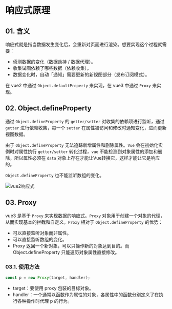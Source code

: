 # 响应式原理

## 01. 含义
响应式就是指当数据发生变化后，会重新对页面进行渲染。想要实现这个过程就需要：
- 侦测数据的变化（数据劫持 / 数据代理）。
- 收集试图依赖了哪些数据（依赖收集）。
- 数据变化时，自动「通知」需要更新的新视图部分（发布订阅模式）。

在 vue2 中通过 `Object.defaultProperty` 来实现，在 vue3 中通过 `Proxy` 来实现。

## 02. Object.defineProperty
通过 `Object.defineProperty` 的 `getter/setter` 对收集的依赖项进行监听，通过 `getter` 进行依赖收集，每一个 `setter` 在属性被访问和修改时通知变化，进而更新视图数据。

由于 `Object.defineProperty` 无法追踪新增属性和删除属性。`Vue` 会在初始化实例时对属性执行 `getter/setter` 转化过程，`vue` 不能检测到对象属性的添加和删除，所以属性必须在 `data` 对象上存在才能让Vue转换它，这样才能让它是响应的。

`Object.defineProperty` 也不能监听数组的变化。


![vue2响应式](https://p1-jj.byteimg.com/tos-cn-i-t2oaga2asx/gold-user-assets/2018/2/8/1617554b425a3431~tplv-t2oaga2asx-watermark.awebp)

## 03. Proxy
vue3 是基于 `Proxy` 来实现数据的响应式。`Proxy` 对象用于创建一个对象的代理，从而实现基本的拦截和自定义。`Proxy` 相对于 `Object.defineProperty` 的优势：
- 可以直接监听对象而非属性。
- 可以直接监听数组的变化。
- Proxy 返回一个新对象，可以只操作新的对象达到目的。而 Object.defineProperty 只能遍历对象属性直接修改。

### 03.1. 使用方法

```js
const p = new Proxy(target, handler);
```

- target：要使用 proxy 包装的目标对象。
- handler：一个通常以函数作为属性的对象，各属性中的函数分别定义了在执行各种操作时代理 p 的行为。

